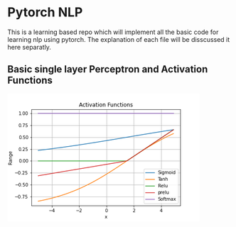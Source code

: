 # Pytorch NLP
This is a learning based repo which will implement all the basic code for learning nlp using pytorch. The explanation of each file will be disscussed it here separatly. 

## Basic single layer Perceptron and Activation Functions

![Activation Functions](images/activation.png)
